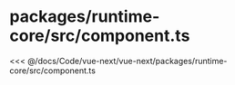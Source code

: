 # packages/runtime-core/src/component.ts

<<< @/docs/Code/vue-next/vue-next/packages/runtime-core/src/component.ts
